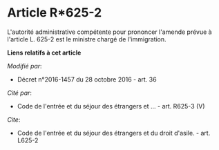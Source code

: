 # Article R*625-2

L'autorité administrative compétente pour prononcer l'amende prévue à l'article L. 625-2 est le ministre chargé de
l'immigration.

**Liens relatifs à cet article**

_Modifié par_:

  - Décret n°2016-1457 du 28 octobre 2016 - art. 36

_Cité par_:

  - Code de l'entrée et du séjour des étrangers et ... - art. R625-3 (V)

_Cite_:

  - Code de l'entrée et du séjour des étrangers et du droit d'asile. - art. L625-2
